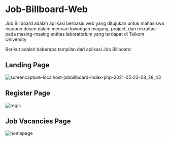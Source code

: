 # Job-Billboard-Web
Job Billboard adalah aplikasi berbasis web yang ditujukan untuk mahasiswa maupun dosen dalam mencari lowongan magang, project, dan
rekruitasi pada masing-masing entitas laboratorium yang terdapat di Telkom University

Berikut adalah beberapa tampilan dari aplikasi Job Billboard
## Landing Page
![screencapture-localhost-jobbillboard-index-php-2021-05-23-08_28_43](https://user-images.githubusercontent.com/48679768/119245469-bd01b080-bba3-11eb-874b-3705dd0c5f18.png)

## Register Page
![regis](https://user-images.githubusercontent.com/48679768/119245416-70b67080-bba3-11eb-9731-9d8111de094a.png)

## Job Vacancies Page
![homepage](https://user-images.githubusercontent.com/48679768/119245437-95aae380-bba3-11eb-81f5-0c2d7ea7eb85.png)
